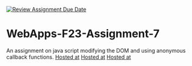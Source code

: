 [![Review Assignment Due Date](https://classroom.github.com/assets/deadline-readme-button-24ddc0f5d75046c5622901739e7c5dd533143b0c8e959d652212380cedb1ea36.svg)](https://classroom.github.com/a/Kv-XePEp)
# WebApps-F23-Assignment-7
An assignment on java script modifying the DOM and using anonymous callback functions.
[Hosted at](https://44-563-webapps-f23.github.io/44563-webapps-f23-assignment7-Vaishnavi130820/pirate.html)
[Hosted at](https://44-563-webapps-f23.github.io/44563-webapps-f23-assignment7-Vaishnavi130820/react.html)
[Hosted at](https://44-563-webapps-f23.github.io/44563-webapps-f23-assignment7-Vaishnavi130820/merger.html)
